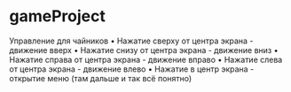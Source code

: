 # gameProject
Управление для чайников
• Нажатие сверху от центра экрана - движение вверх
• Нажатие снизу от центра экрана - движение вниз
• Нажатие справа от центра экрана - движение вправо
• Нажатие слева от центра экрана - движение влево
• Нажатие в центр экрана - открытие меню (там дальше и так всё понятно)
